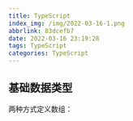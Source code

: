 ```yaml
---
title: TypeScript
index_img: /img/2022-03-16-1.png
abbrlink: 83dcefb7
date: 2022-03-16 23:19:28
tags: TypeScript
categories: TypeScript
---
```


## 基础数据类型

两种方式定义数组：



